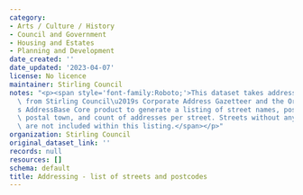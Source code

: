 ```yaml
---
category:
- Arts / Culture / History
- Council and Government
- Housing and Estates
- Planning and Development
date_created: ''
date_updated: '2023-04-07'
license: No licence
maintainer: Stirling Council
notes: "<p><span style='font-family:Roboto;'>This dataset takes addressing details\
  \ from Stirling Council\u2019s Corporate Address Gazetteer and the Ordnance Survey\u2019\
  s AddressBase Core product to generate a listing of street names, postcodes, town,\
  \ postal town, and count of addresses per street. Streets without any address points\
  \ are not included within this listing.</span></p>"
organization: Stirling Council
original_dataset_link: ''
records: null
resources: []
schema: default
title: Addressing - list of streets and postcodes
---
```

